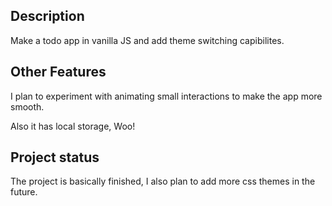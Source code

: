 ## Description 

Make a todo app in vanilla JS and add theme switching capibilites.

## Other Features

I plan to experiment with animating small interactions
to make the app more smooth. 

Also it has local storage, Woo!

## Project status

The project is basically finished, I also plan 
to add more css themes in the future.

